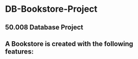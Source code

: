 # DB-Bookstore-Project

## 50.008 Database Project
## A Bookstore is created with the following features: 


